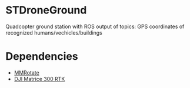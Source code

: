 # STDroneGround
Quadcopter ground station with ROS output of topics: GPS coordinates of recognized humans/vechicles/buildings


# Dependencies

  - [MMRotate](https://github.com/open-mmlab/mmrotate)
  - [DJI Matrice 300 RTK](https://www.dslrpros.com/matrice300h20lenskit.html?gclid=Cj0KCQjwma6TBhDIARIsAOKuANzytUhlcnuVOr9H0qoXntZRfJYl6P_PLL3eyFiehKpVPrH0rCMniL8aAl7tEALw_wcB)
